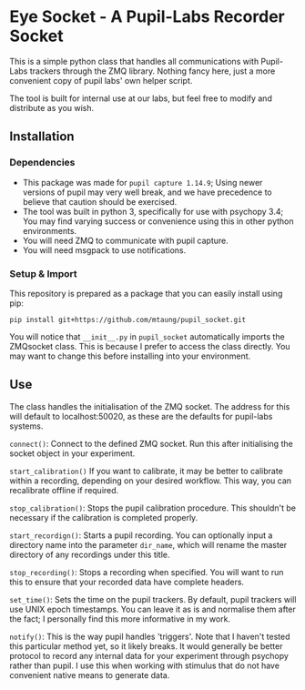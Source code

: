# Eye Socket - A Pupil-Labs Recorder Socket

This is a simple python class that handles all communications with Pupil-Labs trackers through the ZMQ library. Nothing fancy here, just a more convenient copy of pupil labs' own helper script.

The tool is built for internal use at our labs, but feel free to modify and distribute as you wish.

## Installation

### Dependencies

* This package was made for ```pupil capture 1.14.9```; Using newer versions of pupil may very well break, and we have precedence to believe that caution should be exercised.
* The tool was built in python 3, specifically for use with psychopy 3.4; You may find varying success or convenience using this in other python environments.
* You will need ZMQ to communicate with pupil capture.
* You will need msgpack to use notifications.

### Setup & Import

This repository is prepared as a package that you can easily install using pip:

~~~ 
pip install git+https://github.com/mtaung/pupil_socket.git 
~~~

You will notice that ```__init__.py``` in ```pupil_socket``` automatically imports the ZMQsocket class. This is because I prefer to access the class directly. You may want to change this before installing into your environment. 

## Use

The class handles the initialisation of the ZMQ socket. The address for this will default to localhost:50020, as these are the defaults for pupil-labs systems.

```connect()```: Connect to the defined ZMQ socket. Run this after initialising the socket object in your experiment.

```start_calibration()``` If you want to calibrate, it may be better to calibrate within a recording, depending on your desired workflow. This way, you can recalibrate offline if required.

```stop_calibration()```: Stops the pupil calibration procedure. This shouldn't be necessary if the calibration is completed properly.

```start_recordign()```: Starts a pupil recording. You can optionally input a directory name into the parameter ```dir_name```, which will rename the master directory of any recordings under this title.

```stop_recording()```: Stops a recording when specified. You will want to run this to ensure that your recorded data have complete headers.

```set_time()```: Sets the time on the pupil trackers. By default, pupil trackers will use UNIX epoch timestamps. You can leave it as is and normalise them after the fact; I personally find this more informative in my work.  

```notify()```: This is the way pupil handles 'triggers'. Note that I haven't tested this particular method yet, so it likely breaks. It would generally be better protocol to record any internal data for your experiment through psychopy rather than pupil. I use this when working with stimulus that do not have convenient native means to generate data.
